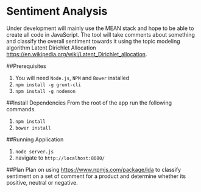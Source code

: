 # Sentiment Analysis

Under development will mainly use the MEAN stack and hope to be able to create all code in JavaScript. The tool will take comments about something and classify the overall sentiment towards it using the topic modeling algorithm Latent Dirichlet Allocation https://en.wikipedia.org/wiki/Latent_Dirichlet_allocation.

##Prerequisites
1. You will need `Node.js`, `NPM` and `Bower` installed
2. `npm install -g grunt-cli`
3. `npm install -g nodemon`

##Install Dependencies
From the root of the app run the following commands.

1. `npm install`
2. `bower install`

##Running Application
1. `node server.js`
2. navigate to `http://localhost:8080/`

##Plan
Plan on using https://www.npmjs.com/package/lda to classify sentiment on a set of comment for a product and determine whether its positive, neutral or negative.



